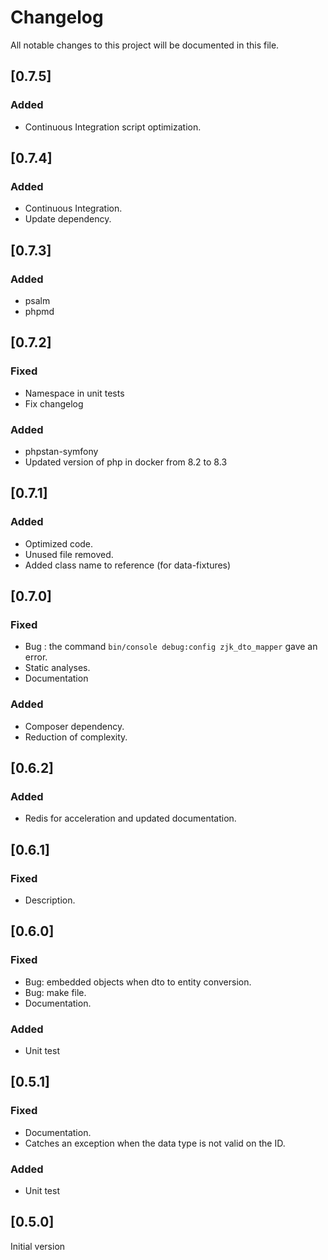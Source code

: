 # Changelog

All notable changes to this project will be documented in this file.

## [0.7.5]

### Added
- Continuous Integration script optimization.

## [0.7.4]

### Added
- Continuous Integration.
- Update dependency.

## [0.7.3]

### Added
- psalm
- phpmd

## [0.7.2]

### Fixed
- Namespace in unit tests
- Fix changelog

### Added
- phpstan-symfony
- Updated version of php in docker from 8.2 to 8.3

## [0.7.1]

### Added
- Optimized code.
- Unused file removed.
- Added class name to reference (for data-fixtures)

## [0.7.0]

### Fixed  
- Bug : the command `bin/console debug:config zjk_dto_mapper` gave an error. 
- Static analyses.
- Documentation

### Added
- Composer dependency.
- Reduction of complexity.

## [0.6.2]

### Added
- Redis for acceleration and updated documentation.

## [0.6.1]

### Fixed
- Description.

## [0.6.0]

### Fixed
- Bug: embedded objects when dto to entity conversion.
- Bug: make file.
- Documentation.

### Added
- Unit test

## [0.5.1]

### Fixed
- Documentation.
- Catches an exception when the data type is not valid on the ID.

### Added
- Unit test

## [0.5.0]
Initial version